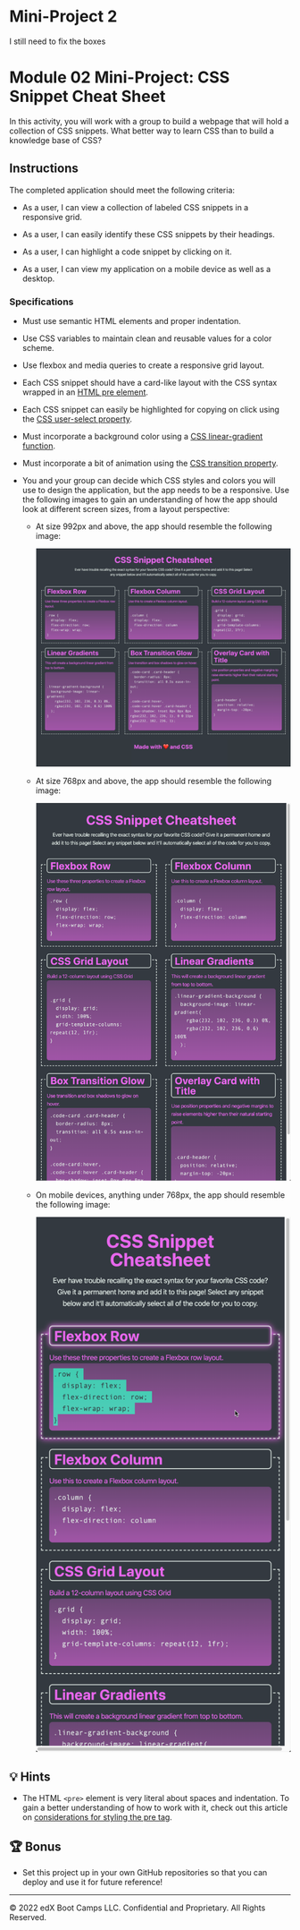 # Mini-Project 2

I still need to fix the boxes

# Module 02 Mini-Project: CSS Snippet Cheat Sheet

In this activity, you will work with a group to build a webpage that will hold a collection of CSS snippets. What better way to learn CSS than to build a knowledge base of CSS?

## Instructions

The completed application should meet the following criteria:

* As a user, I can view a collection of labeled CSS snippets in a responsive grid.

* As a user, I can easily identify these CSS snippets by their headings.

* As a user, I can highlight a code snippet by clicking on it.

* As a user, I can view my application on a mobile device as well as a desktop.

### Specifications

* Must use semantic HTML elements and proper indentation.

* Use CSS variables to maintain clean and reusable values for a color scheme.

* Use flexbox and media queries to create a responsive grid layout.

* Each CSS snippet should have a card-like layout with the CSS syntax wrapped in an [HTML pre element](https://developer.mozilla.org/en-US/docs/Web/HTML/Element/pre).

* Each CSS snippet can easily be highlighted for copying on click using the [CSS user-select property](https://developer.mozilla.org/en-US/docs/Web/CSS/user-select).

* Must incorporate a background color using a [CSS linear-gradient function](https://developer.mozilla.org/en-US/docs/Web/CSS/linear-gradient).

* Must incorporate a bit of animation using the [CSS transition property](https://developer.mozilla.org/en-US/docs/Web/CSS/transition).

* You and your group can decide which CSS styles and colors you will use to design the application, but the app needs to be a responsive. Use the following images to gain an understanding of how the app should look at different screen sizes, from a layout perspective:

  * At size 992px and above, the app should resemble the following image:

    ![On a desktop, the application displays three CSS code snippets per row.](./Images/01-app-desktop.png)

  * At size 768px and above, the app should resemble the following image:

    ![On a tablet, the application displays two CSS code snippets per row.](./Images/02-app-tablet.png)

  * On mobile devices, anything under 768px, the app should resemble the following image:

    ![On a mobile device, the application displays one CSS code snippet per row.](./Images/03-app-mobile.png)

## 💡 Hints

* The HTML `<pre>` element is very literal about spaces and indentation. To gain a better understanding of how to work with it, check out this article on [considerations for styling the pre tag](https://css-tricks.com/considerations-styling-pre-tag/).

## 🏆 Bonus

* Set this project up in your own GitHub repositories so that you can deploy and use it for future reference!

---
© 2022 edX Boot Camps LLC. Confidential and Proprietary. All Rights Reserved.
